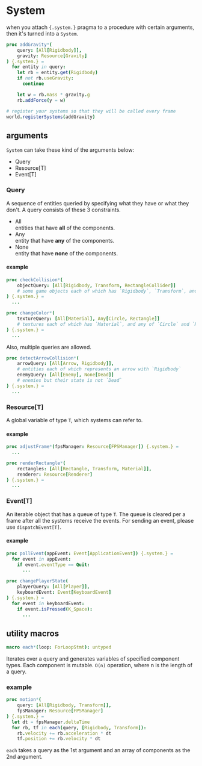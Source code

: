 # System
when you attach `{.system.}` pragma to a procedure with certain arguments, then it's turned into a `System`.
```nim
proc addGravity*(
    query: [All[Rigidbody]],
    gravity: Resource[Gravity]
) {.system.} =
  for entity in query:
    let rb = entity.get(Rigidbody)
    if not rb.useGravity:
      continue

    let w = rb.mass * gravity.g
    rb.addForce(y = w)

# register your systems so that they will be called every frame
world.registerSystems(addGravity)
```

## arguments
`System` can take these kind of the arguments below:
- Query
- Resource[T]
- Event[T]

### Query
A sequence of entities queried by specifying what they have or what they don't. A query consists of these 3 constraints.
- All<br>
  entities that have **all** of the components.
- Any<br>
  entity that have **any** of the components.
- None<br>
  entity that have **none** of the components.

#### example
```nim
proc checkCollision*(
    objectQuery: [All[Rigidbody, Transform, RectangleCollider]]
    # some game objects each of which has `Rigidbody`, `Transform`, and `RectangleCollider`
) {.system.} =
  ...

proc changeColor*(
    textureQuery: [All[Material], Any[Circle, Rectangle]]
    # textures each of which has `Material`, and any of `Circle` and `Rectangle`
) {.system.} =
  ...
```

Also, multiple queries are allowed.
```nim
proc detectArrowCollision*(
    arrowQuery: [All[Arrow, Rigidbody]],
    # entities each of which represents an arrow with `Rigidbody`
    enemyQuery: [All[Enemy], None[Dead]]
    # enemies but their state is not `Dead`
) {.system.} =
  ...
```

### Resource[T]
A global variable of type `T`, which systems can refer to.

#### example
```nim
proc adjustFrame*(fpsManager: Resource[FPSManager]) {.system.} =
  ...

proc renderRectangle*(
    rectangles: [All[Rectangle, Transform, Material]],
    renderer: Resource[Renderer]
) {.system.} =
  ...
```

### Event[T]
An iterable object that has a queue of type `T`. The queue is cleared per a frame after all the systems receive the events.
For sending an event, please use `dispatchEvent[T]`.

#### example
```nim
proc pollEvent(appEvent: Event[ApplicationEvent]) {.system.} =
  for event in appEvent:
    if event.eventType == Quit:
      ...

proc changePlayerState(
    playerQuery: [All[Player]],
    keyboardEvent: Event[KeyboardEvent]
) {.system.} =
  for event in keyboardEvent:
    if event.isPressed(K_Space):
      ...
```

## utility macros
```nim
macro each*(loop: ForLoopStmt): untyped
```
Iterates over a query and generates variables of specified component types. Each component is mutable. `O(n)` operation, where n is the length of a query.

### example
```nim
proc motion*(
    query: [All[Rigidbody, Transform]],
    fpsManager: Resource[FPSManager]
) {.system.} =
  let dt = fpsManager.deltaTime
  for rb, tf in each(query, [Rigidbody, Transform]):
    rb.velocity += rb.acceleration * dt
    tf.position += rb.velocity * dt
```
`each` takes a query as the 1st argument and an array of components as the 2nd argument.

<br><br>

